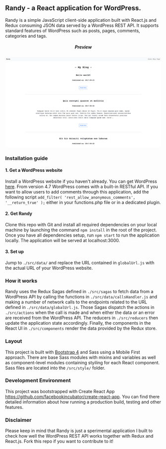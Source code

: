 <h2>Randy - a React application for WordPress.</h2>
<p>Randy is a simple JavaScript client-side application built with React.js and Redux consuming JSON data served by a WordPress REST API. It supports standard features of WordPress such as posts, pages, comments, categories and tags.</p>
<h5 align="center">Preview</h5>
<p align="center">
 <img src="https://github.com/RaymondMik/Randy_React4WordPress/blob/Randy/src/assets/images/screenshot.png" width="600" title="Preview of Randy">
</p>

<h3>Installation guide</h3>
<h4>1. Get a WordPress website</h4>
Install a WordPress website if you haven't already. You can get WordPress <a href="https://wordpress.org/" target="blank">here</a>. From version 4.7 WordPress comes with a built-in RESTful API.
If you want to allow users to add comments through this application, add the following script <code>add_filter( 'rest_allow_anonymous_comments', '__return_true' );</code> either in your functions.php file or in a dedicated plugin.

<h4>2. Get Randy</h4>
Clone this repo with Git and install all required dependencies on your local machine by launching the command <code>npm install</code> in the root of the project. Once you have all dependencies setup, run <code>npm start</code> to run the application locally. The application will be served at localhost:3000.

<h4>3. Set up</h4>
Jump to <code>./src/data/</code> and replace the URL contained in <code>globalUrl.js</code> with the actual URL of your WordPress website.

<h3>How it works</h3>
Randy uses the Redux Sagas defined in <code>./src/sagas</code> to fetch data from a WordPress API by calling the functions in <code>./src/data/callsHandler.js</code> and making a number of network calls to the endpoints related to the URL defined in <code>./src/data/globalUrl.js</code>. Those Sagas dispatch the actions in <code>./src/actions</code> when the call is made and when either the data or an error are received from the WordPress API. The reducers in <code>./src/reducers</code> then update the application state accordingly. Finally, the components in the React UI in <code>./src/components</code> render the data provided by the Redux store.

<h3>Layout</h3>
This project is built with <a href="https://v4-alpha.getbootstrap.com/" target="blank">Bootstrap 4</a> and Sass using a Mobile First approach. There are base Sass modules with mixins and variables as well as component-level modules containing styiling for each React component. Sass files are located into the <code>/src/style/</code> folder.

<h3>Development Environment</h3>
This project was bootstrapped with Create React App <a href="https://github.com/facebookincubator/create-react-app"target="blank">https://github.com/facebookincubator/create-react-app</a>. You can find there detailed information about how running a production build, testing and other features.

<h3>Disclaimer</h3>
Please keep in mind that Randy is just a sperimental application I built to check how well the WordPress REST API works together with Redux and React.js. Fork this repo if you want to contribute to it!
